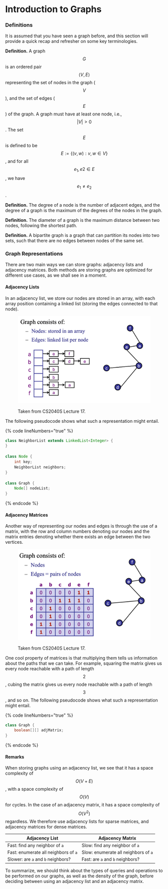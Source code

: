 # Introduction to Graphs

### Definitions

It is assumed that you have seen a graph before, and this section will provide a quick recap and refresher on some key terminologies.

**Definition.** A graph $$G$$ is an ordered pair $$\langle V, E\rangle$$ representing the set of nodes in the graph ($$V$$), and the set of edges ($$E$$) of the graph. A graph must have at least one node, i.e., $$|V|>0$$. The set $$E$$ is defined to be $$E:=\{(v, w):v,w\in V\}$$, and for all $$e_1,e2\in E$$, we have $$e_1\neq e_2$$.

**Definition.** The degree of a node is the number of adjacent edges, and the degree of a graph is the maximum of the degrees of the nodes in the graph.

**Definition.** The diameter of a graph is the maximum distance between two nodes, following the shortest path.

**Definition.** A bipartite graph is a graph that can partition its nodes into two sets, such that there are no edges between nodes of the same set.

### Graph Representations

There are two main ways we can store graphs: adjacency lists and adjacency matrices. Both methods are storing graphs are optimized for different use cases, as we shall see in a moment.

#### Adjacency Lists

In an adjacency list, we store our nodes are stored in an array, with each array position containing a linked list (storing the edges connected to that node).

<figure><img src="../.gitbook/assets/Screenshot 2023-04-19 at 5.14.38 PM.png" alt=""><figcaption><p>Taken from CS2040S Lecture 17.</p></figcaption></figure>

The following pseudocode shows what such a representation might entail.

{% code lineNumbers="true" %}
```java
class NeighborList extends LinkedList<Integer> {
}

class Node {
    int key;
    NeighborList neighbors;
}

class Graph {
    Node[] nodeList;
}
```
{% endcode %}

#### Adjacency Matrices

Another way of representing our nodes and edges is through the use of a matrix, with the row and column numbers denoting our nodes and the matrix entries denoting whether there exists an edge between the two vertices.

<figure><img src="../.gitbook/assets/Screenshot 2023-04-19 at 5.18.34 PM.png" alt=""><figcaption><p>Taken from CS2040S Lecture 17.</p></figcaption></figure>

One cool property of matrices is that multiplying them tells us information about the paths that we can take. For example, squaring the matrix gives us every node reachable with a path of length $$2$$, cubing the matrix gives us every node reachable with a path of length $$3$$, and so on. The following pseudocode shows what such a representation might entail.

{% code lineNumbers="true" %}
```java
class Graph {
    boolean[][] adjMatrix;
}
```
{% endcode %}

#### Remarks

When storing graphs using an adjacency list, we see that it has a space complexity of $$O(V+E)$$, with a space complexity of $$O(V)$$ for cycles. In the case of an adjacency matrix, it has a space complexity of $$O(V^2)$$ regardless. We therefore use adjacency lists for sparse matrices, and adjacency matrices for dense matrices.

| Adjacency List                       | Adjacency Matrix                     |
| ------------------------------------ | ------------------------------------ |
| Fast: find any neighbor of `a`       | Slow: find any neighbor of `a`       |
| Fast: enumerate all neighbors of `a` | Slow: enumerate all neighbors of `a` |
| Slower: are `a` and `b` neighbors?   | Fast: are `a` and `b` neighbors?     |

To summarize, we should think about the types of queries and operations to be performed on our graphs, as well as the density of the graph, before deciding between using an adjacency list and an adjacency matrix.
